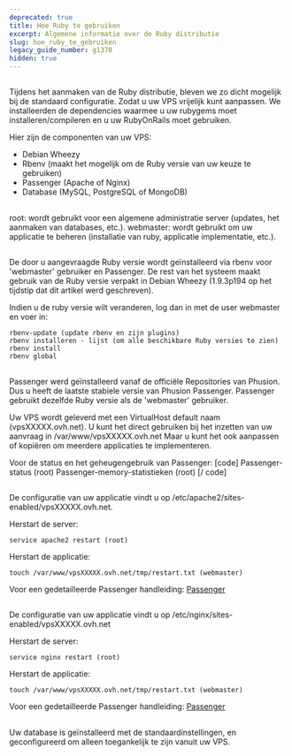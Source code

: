 ```yaml
---
deprecated: true
title: Hoe Ruby te gebruiken
excerpt: Algemene informatie over de Ruby distributie
slug: hoe_ruby_te_gebruiken
legacy_guide_number: g1370
hidden: true
---
```



## 
Tijdens het aanmaken van de Ruby distributie, bleven we zo dicht mogelijk bij de standaard configuratie. Zodat u uw VPS vrijelijk kunt aanpassen.
We installeerden de dependencies waarmee u uw rubygems moet installeren/compileren en u uw RubyOnRails moet gebruiken.

Hier zijn de componenten van uw VPS:

- Debian Wheezy
- Rbenv (maakt het mogelijk om de Ruby versie van uw keuze te gebruiken)
- Passenger (Apache of Nginx)
- Database (MySQL, PostgreSQL of MongoDB)




## 
root: wordt gebruikt voor een algemene administratie server (updates, het aanmaken van databases, etc.).
webmaster: wordt gebruikt om uw applicatie te beheren (installatie van ruby, applicatie implementatie, etc.).


## 
De door u aangevraagde Ruby versie wordt geïnstalleerd via rbenv voor 'webmaster' gebruiker en Passenger. De rest van het systeem maakt gebruik van de Ruby versie verpakt in Debian Wheezy (1.9.3p194 op het tijdstip dat dit artikel werd geschreven).

Indien u de ruby versie wilt veranderen, log dan in met de user webmaster en voer in:

```
rbenv-update (update rbenv en zijn plugins)
rbenv installeren - lijst (om alle beschikbare Ruby versies te zien)
rbenv install
rbenv global
```




## 
Passenger werd geïnstalleerd vanaf de officiële Repositories van Phusion. Dus u heeft de laatste stabiele versie van Phusion Passenger. Passenger gebruikt dezelfde Ruby versie als de 'webmaster' gebruiker.

Uw VPS wordt geleverd met een VirtualHost default naam (vpsXXXXX.ovh.net).
U kunt het direct gebruiken bij het inzetten van uw aanvraag in /var/www/vpsXXXXX.ovh.net
Maar u kunt het ook aanpassen of kopiëren om meerdere applicaties te implementeren.


Voor de status en het geheugengebruik van Passenger:
[code]
Passenger-status (root)
Passenger-memory-statistieken (root)
[/ code]


## 
De configuratie van uw applicatie vindt u op /etc/apache2/sites-enabled/vpsXXXXX.ovh.net.

Herstart de server: 
```
service apache2 restart (root)
```

Herstart de applicatie: 
```
touch /var/www/vpsXXXXX.ovh.net/tmp/restart.txt (webmaster)
```


Voor een gedetailleerde Passenger handleiding: [Passenger](http://www.modrails.com/documentation/Users%20guide%20Apache.html)


## 
De configuratie van uw applicatie vindt u op /etc/nginx/sites-enabled/vpsXXXXX.ovh.net

Herstart de server: 
```
service nginx restart (root)
```

Herstart de applicatie: 
```
touch /var/www/vpsXXXXX.ovh.net/tmp/restart.txt (webmaster)
```


Voor een gedetailleerde Passenger handleiding: [Passenger](http://www.modrails.com/documentation/Users%20guide%20Nginx.html)


## 
Uw database is geïnstalleerd met de standaardinstellingen, en geconfigureerd om alleen toegankelijk te zijn vanuit uw VPS.


